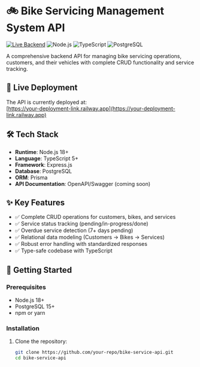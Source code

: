 
# 🚲 Bike Servicing Management System API

[![Live Backend](https://img.shields.io/badge/LIVE-Backend-brightgreen)](https://your-deployment-link.railway.app)
![Node.js](https://img.shields.io/badge/Node.js-18+-green)
![TypeScript](https://img.shields.io/badge/TypeScript-5+-blue)
![PostgreSQL](https://img.shields.io/badge/PostgreSQL-15+-blue)

A comprehensive backend API for managing bike servicing operations, customers, and their vehicles with complete CRUD functionality and service tracking.

## 🔗 Live Deployment
The API is currently deployed at:  
[https://your-deployment-link.railway.app](https://your-deployment-link.railway.app)

## 🛠 Tech Stack
- **Runtime**: Node.js 18+
- **Language**: TypeScript 5+
- **Framework**: Express.js
- **Database**: PostgreSQL
- **ORM**: Prisma
- **API Documentation**: OpenAPI/Swagger (coming soon)

## ✨ Key Features
- ✅ Complete CRUD operations for customers, bikes, and services
- ✅ Service status tracking (pending/in-progress/done)
- ✅ Overdue service detection (7+ days pending)
- ✅ Relational data modeling (Customers → Bikes → Services)
- ✅ Robust error handling with standardized responses
- ✅ Type-safe codebase with TypeScript

## 🚀 Getting Started

### Prerequisites
- Node.js 18+
- PostgreSQL 15+
- npm or yarn

### Installation
1. Clone the repository:
   ```bash
   git clone https://github.com/your-repo/bike-service-api.git
   cd bike-service-api